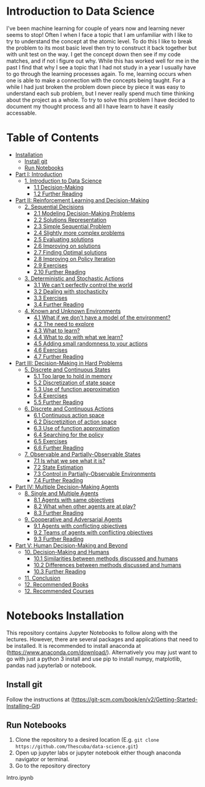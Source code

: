 # Introduction to Data Science
I've been machine learning for couple of years now and learning never seems to stop! Often I when I face a topic that I am unfamiliar with I like to try to understand the concept at the atomic level. To do this I like to break the problem to its most basic level then try to construct it back together but with unit test on the way. I get the concept down then see if my code matches, and if not i figure out why. While this has worked well for me in the past I find that why I see a topic that I had not study in a year I usually have to go through the learning processes again. To me, learning occurs when one is able to make a connection with the concepts being taught. For a while I had just broken the problem down piece by piece it was easy to understand each sub problem, but I never really spend much time thinking about the project as a whole. To try to solve this problem I have decided to document my thought process and all I have learn to have it easily accessable.


Table of Contents
=================

  * [Installation](#notebooks-installation)
    * [Install git](#install-git)
    * [Run Notebooks](#run-notebooks)
  * [Part I: Introduction](01-introduction-to-decision-making/README.md#part-i-introduction)
      * [1. Introduction to Data Science](Intro.ipynb)
        * [1.1 Decision-Making](01-introduction-to-decision-making/README.md#11-decision-making)
        * [1.2 Further Reading](01-introduction-to-decision-making/README.md#12-further-reading)
  * [Part II: Reinforcement Learning and Decision-Making](02-sequential-decisions/README.md#part-ii-reinforcement-learning-and-decision-making)
      * [2. Sequential Decisions](02-sequential-decisions/README.md#2-sequential-decisions)
        * [2.1 Modeling Decision-Making Problems](02-sequential-decisions/README.md#21-modeling-decision-making-problems)
        * [2.2 Solutions Representation](02-sequential-decisions/README.md#22-solutions-representation)
        * [2.3 Simple Sequential Problem](02-sequential-decisions/README.md#23-simple-sequential-problem)
        * [2.4 Slightly more complex problems](02-sequential-decisions/README.md#24-slightly-more-complex-problems)
        * [2.5 Evaluating solutions](02-sequential-decisions/README.md#25-evaluating-solutions)
        * [2.6 Improving on solutions](02-sequential-decisions/README.md#26-improving-on-solutions)
        * [2.7 Finding Optimal solutions](02-sequential-decisions/README.md#27-finding-optimal-solutions)
        * [2.8 Improving on Policy Iteration](02-sequential-decisions/README.md#28-improving-on-policy-iteration)
        * [2.9 Exercises](02-sequential-decisions/README.md#29-exercises)
        * [2.10 Further Reading](02-sequential-decisions/README.md#210-further-reading)
      * [3. Deterministic and Stochastic Actions](03-deterministic-and-stochastic-actions/README.md#3-deterministic-and-stochastic-actions)
        * [3.1 We can't perfectly control the world](03-deterministic-and-stochastic-actions/README.md#31-we-cant-perfectly-control-the-world)
        * [3.2 Dealing with stochasticity](03-deterministic-and-stochastic-actions/README.md#32-dealing-with-stochasticity)
        * [3.3 Exercises](03-deterministic-and-stochastic-actions/README.md#33-exercises)
        * [3.4 Further Reading](03-deterministic-and-stochastic-actions/README.md#34-further-reading)
      * [4. Known and Unknown Environments](04-known-and-unknown-environments/README.md#4-known-and-unknown-environments)
        * [4.1 What if we don't have a model of the environment?](04-known-and-unknown-environments/README.md#41-what-if-we-dont-have-a-model-of-the-environment)
        * [4.2 The need to explore](04-known-and-unknown-environments/README.md#42-the-need-to-explore)
        * [4.3 What to learn?](04-known-and-unknown-environments/README.md#43-what-to-learn)
        * [4.4 What to do with what we learn?](04-known-and-unknown-environments/README.md#44-what-to-do-with-what-we-learn)
        * [4.5 Adding small randomness to your actions](04-known-and-unknown-environments/README.md#45-adding-small-randomness-to-your-actions)
        * [4.6 Exercises](04-known-and-unknown-environments/README.md#46-exercises)
        * [4.7 Further Reading](04-known-and-unknown-environments/README.md#47-further-reading)
  * [Part III: Decision-Making in Hard Problems](05-discrete-and-continuous-states/README.md#part-iii-decision-making-in-hard-problems)
      * [5. Discrete and Continuous States](05-discrete-and-continuous-states/README.md#5-discrete-and-continuous-states)
        * [5.1 Too large to hold in memory](05-discrete-and-continuous-states/README.md#51-too-large-to-hold-in-memory)
        * [5.2 Discretization of state space](05-discrete-and-continuous-states/README.md#52-discretization-of-state-space)
        * [5.3 Use of function approximation](05-discrete-and-continuous-states/README.md#53-use-of-function-approximation)
        * [5.4 Exercises](05-discrete-and-continuous-states/README.md#54-exercises)
        * [5.5 Further Reading](05-discrete-and-continuous-states/README.md#55-further-reading)
      * [6. Discrete and Continuous Actions](06-discrete-and-continuous-actions/README.md#6-discrete-and-continuous-actions)
        * [6.1 Continuous action space](06-discrete-and-continuous-actions/README.md#61-continuous-action-space)
        * [6.2 Discretizition of action space](06-discrete-and-continuous-actions/README.md#62-discretizition-of-action-space)
        * [6.3 Use of function approximation](06-discrete-and-continuous-actions/README.md#63-use-of-function-approximation)
        * [6.4 Searching for the policy](06-discrete-and-continuous-actions/README.md#64-searching-for-the-policy)
        * [6.5 Exercises](06-discrete-and-continuous-actions/README.md#65-exercises)
        * [6.6 Further Reading](06-discrete-and-continuous-actions/README.md#66-further-reading)
      * [7. Observable and Partially-Observable States](07-observable-and-partially-observable-states/README.md#7-observable-and-partially-observable-states)
        * [7.1 Is what we see what it is?](07-observable-and-partially-observable-states/README.md#71-is-what-we-see-what-it-is)
        * [7.2 State Estimation](07-observable-and-partially-observable-states/README.md#72-state-estimation)
        * [7.3 Control in Partially-Observable Environments](07-observable-and-partially-observable-states/README.md#73-control-in-partially-observable-environments)
        * [7.4 Further Reading](07-observable-and-partially-observable-states/README.md#74-further-reading)
  * [Part IV: Multiple Decision-Making Agents](08-single-and-multiple-agents/README.md#part-iv-multiple-decision-making-agents)
      * [8. Single and Multiple Agents](08-single-and-multiple-agents/README.md#8-single-and-multiple-agents)
        * [8.1 Agents with same objectives](08-single-and-multiple-agents/README.md#81-agents-with-same-objectives)
        * [8.2 What when other agents are at play?](08-single-and-multiple-agents/README.md#82-what-when-other-agents-are-at-play)
        * [8.3 Further Reading](08-single-and-multiple-agents/README.md#83-further-reading)
      * [9. Cooperative and Adversarial Agents](09-cooperative-and-adversarial-agents/README.md#9-cooperative-and-adversarial-agents)
        * [9.1 Agents with conflicting objectives](09-cooperative-and-adversarial-agents/README.md#91-agents-with-conflicting-objectives)
        * [9.2 Teams of agents with conflicting objectives](09-cooperative-and-adversarial-agents/README.md#92-teams-of-agents-with-conflicting-objectives)
        * [9.3 Further Reading](09-cooperative-and-adversarial-agents/README.md#93-further-reading)
  * [Part V: Human Decision-Making and Beyond](10-decision-making-and-humans/README.md#part-v-human-decision-making-and-beyond)
      * [10. Decision-Making and Humans](10-decision-making-and-humans/README.md#10-decision-making-and-humans)
        * [10.1 Similarities between methods discussed and humans](10-decision-making-and-humans/README.md#101-similarities-between-methods-discussed-and-humans)
        * [10.2 Differences between methods discussed and humans](10-decision-making-and-humans/README.md#102-differences-between-methods-discussed-and-humans)
        * [10.3 Further Reading](10-decision-making-and-humans/README.md#103-further-reading)
      * [11. Conclusion](11-conclusion/README.md#11-conclusion)
      * [12. Recommended Books](12-recommended-books/README.md#12-recommended-books)
      * [12. Recommended Courses](13-recommended-courses/README.md#13-recommended-courses)



# Notebooks Installation

This repository contains Jupyter Notebooks to follow along with the lectures. However, there are several
packages and applications that need to be installed. It is recommended to install anaconda at (https://www.anaconda.com/download/). Alternatively you may just want to go with just a python 3 install and use pip to install numpy, matplotlib, pandas nad jupyterlab or notebook.

## Install git

Follow the instructions at (https://git-scm.com/book/en/v2/Getting-Started-Installing-Git)


## Run Notebooks


1. Clone the repository to a desired location (E.g. `git clone https://github.com/Thescuba/data-science.git`)
2. Open up jupyter labs or jupyter notebook either though anaconda navigator or terminal. 
3. Go to the repository directory

Intro.ipynb
